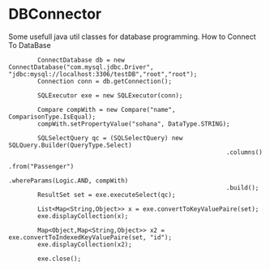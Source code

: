 # DBConnector
Some usefull java util classes for database programming.
 How to Connect To DataBase
 
 			ConnectDatabase db = new ConnectDatabase("com.mysql.jdbc.Driver", "jdbc:mysql://localhost:3306/testDB","root","root");
			Connection conn = db.getConnection();
			
			SQLExecutor exe = new SQLExecutor(conn);
			
			Compare compWith = new Compare("name", ComparisonType.IsEqual);
			compWith.setPropertyValue("sohana", DataType.STRING);
			
			SQLSelectQuery qc = (SQLSelectQuery) new SQLQuery.Builder(QueryType.Select)
																.columns()
																.from("Passenger")
																.whereParams(Logic.AND, compWith)
																.build();
			ResultSet set = exe.executeSelect(qc);
			
			List<Map<String,Object>> x = exe.convertToKeyValuePaire(set);
			exe.displayCollection(x);
			
			Map<Object,Map<String,Object>> x2 = exe.convertToIndexedKeyValuePaire(set, "id");
			exe.displayCollection(x2);
			
			exe.close();
			
		
